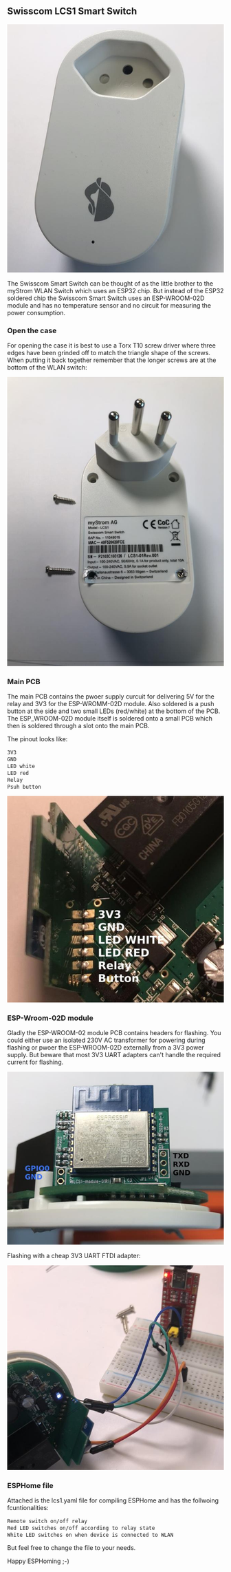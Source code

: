## Swisscom LCS1 Smart Switch

![Swisscom Smart Switch](images/Swisscom_Smart_Switch.jpg)

The Swisscom Smart Switch can be thought of as the little brother to the myStrom WLAN Switch which uses an ESP32 chip.
But instead of the ESP32 soldered chip the Swisscom Smart Switch uses an ESP-WROOM-02D module and has no temperature sensor and no circuit for measuring the power consumption.

### Open the case

For opening the case it is best to use a Torx T10 screw driver where three edges have been grinded off to match the triangle shape of the screws. When putting it back together remember that the longer screws are at the bottom of the WLAN switch:

![Swisscom Smart Switch](images/Screws.jpg)

### Main PCB

The main PCB contains the pwoer supply curcuit for delivering 5V for the relay and 3V3 for the ESP-WROMM-02D module. Also soldered is a push button at the side and two small LEDs (red/white) at the bottom of the PCB. The ESP_WROOM-02D module itself is soldered onto a small PCB which then is soldered through a slot onto the main PCB.

The pinout looks like:

    3V3
    GND
    LED white
    LED red
    Relay
    Psuh button

![Swisscom Smart Switch Pinout](images/PCB_Pinout.jpg)

### ESP-Wroom-02D module

Gladly the ESP-WROOM-02 module PCB contains headers for flashing. You could either use an isolated 230V AC transformer for powering during flashing or pwoer the ESP-WROOM-02D externally from a 3V3 power supply. But beware that most 3V3 UART adapters can't handle the required current for flashing.

![Swisscom Smart Switch Pinout](images/Wroom_Pinout.jpg)

Flashing with a cheap 3V3 UART FTDI adapter:

![Swisscom Smart Switch Pinout](images/Flashing.jpg)

### ESPHome file

Attached is the lcs1.yaml file for compiling ESPHome and has the follwoing fcuntionalities:

    Remote switch on/off relay
    Red LED switches on/off according to relay state
    White LED switches on when device is connected to WLAN

But feel free to change the file to your needs.

Happy ESPHoming ;-)

